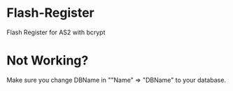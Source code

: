 # Flash-Register
Flash Register for AS2 with bcrypt

# Not Working?
Make sure you change DBName in ""Name" => "DBName" to your database.

